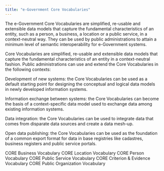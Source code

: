 ```yaml
---
title: "e-Government Core Vocabularies"
---
```


The e-Government Core Vocabularies are simplified, re-usable and extensible data models that capture the fundamental characteristics of an entity, such as a person, a business, a location or a public service, in a context-neutral way. They can be used by public administrations to attain a minimum level of semantic interoperability for e-Government systems.

Core Vocabularies are simplified, re-usable and extensible data models that capture the fundamental characteristics of an entity in a context-neutral fashion. Public administrations can use and extend the Core Vocabularies in the following contexts:

Development of new systems: the Core Vocabularies can be used as a default starting point for designing the conceptual and logical data models in newly developed information systems.

Information exchange between systems: the Core Vocabularies can become the basis of a context-specific data model used to exchange data among existing information systems.

Data integration: the Core Vocabularies can be used to integrate data that comes from disparate data sources and create a data mesh-up.

Open data publishing: the Core Vocabularies can be used as the foundation of a common export format for data in base registries like cadastres, business registers and public service portals.

CORE Business Vocabulary
CORE Location Vocabulary
CORE Person Vocabulary
CORE Public Service Vocabulary
CORE Criterion & Evidence Vocabulary
CORE Public Organization Vocabulary

